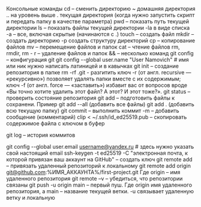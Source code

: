 Консольные команды
cd – сменить директорию
 ~ домашняя директория
 .. на уровень выше
 . текущая директория (когда нужно запустить скрипт и передать папку в качестве параметра)
pwd – показать путь текущей директории
ls – показать файлы текущей директории
 -la в виде списка
 -а – все, включая скрытые (начинаются с .)
touch – создать файл
mkdir – создать директорию
 -p создать структуру директорий
cp – копирование файлов
mv – перемещение файлов и папок
cat – чтение файлов
rm, rmdir, rm - r – удаление файлов и папок
&& – несколько команд
git config – конфигурация git
	git config --global user.name "User Namovich" # имя или ник нужно написать латиницей и в  кавычках
git init – создание репозитория в папке
rm -rf .git - разгитить
	ключ -r (от англ. recursive — «рекурсивно») позволяет удалять папки вместе с их содержимым; 
	ключ -f (от англ. force — «заставить») избавит вас от вопросов вроде «Вы точно хотите удалить этот файл? А этот? И этот тоже?».
git status – проверить состояние репозитория
git add – подготовить файлы к сохранени. Пример git add --all (добавить все файлы) git add . (добавить всю текущую папку)
git commit – выполнить коммит
	-m – добавить сообщение (комментарий)
clip < ~/.ssh/id_ed25519.pub – скопировать содержимое файла с ключом в буфер

git log – история коммитов

git config --global user.email username@yandex.ru # здесь нужно указать свой настоящий email
ssh-keygen -t ed25519 -C "электронная почта, к которой привязан ваш аккаунт на GitHub" – создать ключ
git remote add – привязать удаленный репозиторий к локальному
git remote add origin git@github.com:%ИМЯ_АККАУНТА%/first-project.git
Где origin – имя удаленного репозитория
git remote –v – убедиться, что репозитории связаны
git push -u origin main – первый пуш. Где origin имя удаленного репозитория, а main – название текущей ветки. -u связывает удаленную ветку и локальную
